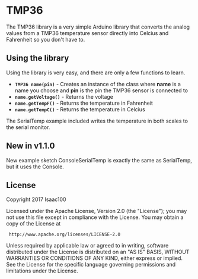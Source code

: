 # TMP36
The TMP36 library is a very simple Arduino library that converts the analog values from a TMP36 temperature sensor directly into Celcius and Fahrenheit so you don't have to.
## Using the library
Using the library is very easy, and there are only a few functions to learn.
 * **`TMP36 name(pin)`** \- Creates an instance of the class where **name** is a name you choose and **pin** is the pin the TMP36 sensor is connected to
 * **`name.getVoltage()`** \- Returns the voltage
 * **`name.getTempF()`** \- Returns the temperature in Fahrenheit
 * **`name.getTempC()`** \- Returns the temperature in Celcius<br />
 
The SerialTemp example included writes the temperature in both scales to the serial monitor.
## New in v1.1.0
New example sketch ConsoleSerialTemp is exactly the same as SerialTemp, but it uses the Console.
## License
 Copyright 2017 Isaac100

   Licensed under the Apache License, Version 2.0 (the "License");
   you may not use this file except in compliance with the License.
   You may obtain a copy of the License at

     http://www.apache.org/licenses/LICENSE-2.0

   Unless required by applicable law or agreed to in writing, software
   distributed under the License is distributed on an "AS IS" BASIS,
   WITHOUT WARRANTIES OR CONDITIONS OF ANY KIND, either express or implied.
   See the License for the specific language governing permissions and
   limitations under the License.
